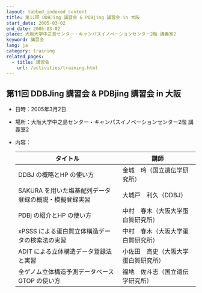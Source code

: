 ```yaml
---
layout: tabbed_indexed_content
title: 第11回 DDBJing 講習会 & PDBjing 講習会 in 大阪
start_date: 2005-03-02
end_date: 2005-03-02
place: 大阪大学中之島センター・キャンパスイノベーションセンター2階 講義室2
keyword: 講習会
lang: ja
category: training
related_pages:
  - title: 講習会
    url: /activities/training.html
---
```


## 第11回 DDBJing 講習会 & PDBjing 講習会 in 大阪 <a name="11"></a>

-   日時：2005年3月2日
-   場所：大阪大学中之島センター・キャンパスイノベーションセンター2階
    講義室2
-   内容：

    | タイトル | 講師 |
    |----|----|
    | DDBJ の概略とHP の使い方 | 金城　玲（国立遺伝学研究所） |
    | SAKURA を用いた塩基配列データ登録の概説・模擬登録実習 | 大城戸　利久（DDBJ） |
    | PDBj の紹介とHP の使い方 | 中村　春木（大阪大学蛋白質研究所） |
    | xPSSS による蛋白質立体構造データの検索法の実習 | 中村　春木（大阪大学蛋白質研究所） |
    | ADIT による立体構造データ登録法と実習 | 小佐田　高史（大阪大学蛋白質研究所） |
    | 全ゲノム立体構造予測データベースGTOP の使い方 | 福地　佐斗志（国立遺伝学研究所） |